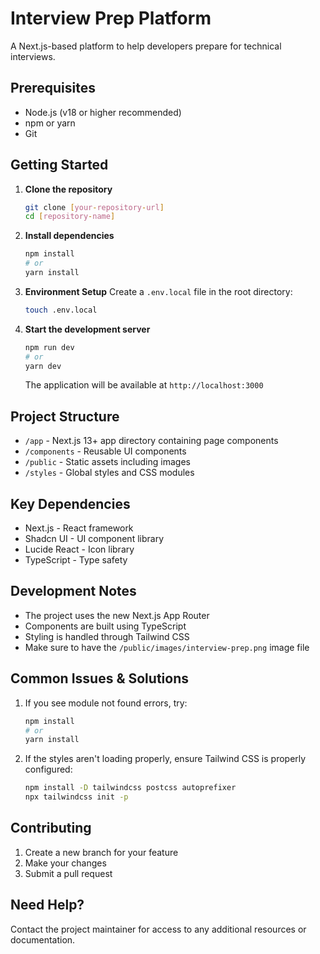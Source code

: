 # Interview Prep Platform

A Next.js-based platform to help developers prepare for technical interviews.

## Prerequisites

- Node.js (v18 or higher recommended)
- npm or yarn
- Git

## Getting Started

1. **Clone the repository**
   ```bash
   git clone [your-repository-url]
   cd [repository-name]
   ```

2. **Install dependencies**
   ```bash
   npm install
   # or
   yarn install
   ```

3. **Environment Setup**
   Create a `.env.local` file in the root directory:
   ```bash
   touch .env.local
   ```

4. **Start the development server**
   ```bash
   npm run dev
   # or
   yarn dev
   ```
   The application will be available at `http://localhost:3000`

## Project Structure

- `/app` - Next.js 13+ app directory containing page components
- `/components` - Reusable UI components
- `/public` - Static assets including images
- `/styles` - Global styles and CSS modules

## Key Dependencies

- Next.js - React framework
- Shadcn UI - UI component library
- Lucide React - Icon library
- TypeScript - Type safety

## Development Notes

- The project uses the new Next.js App Router
- Components are built using TypeScript
- Styling is handled through Tailwind CSS
- Make sure to have the `/public/images/interview-prep.png` image file

## Common Issues & Solutions

1. If you see module not found errors, try:
   ```bash
   npm install
   # or
   yarn install
   ```

2. If the styles aren't loading properly, ensure Tailwind CSS is properly configured:
   ```bash
   npm install -D tailwindcss postcss autoprefixer
   npx tailwindcss init -p
   ```

## Contributing

1. Create a new branch for your feature
2. Make your changes
3. Submit a pull request

## Need Help?

Contact the project maintainer for access to any additional resources or documentation.

